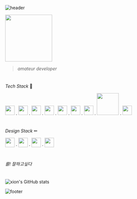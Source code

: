 ![header](https://capsule-render.vercel.app/api?type=waving&height=100&text=xion&fontAlign=95&fontAlignY=25&color=9d10f9&animation=twinkling&fontSize=20&fontColor=ffffff)

<img src="https://github.com/xion2664/icons/blob/main/palmtree_vaporwave.gif" width="150px">

> *amateur developer*

# 

*Tech Stack* 🔧

<img src="https://github.com/xion2664/icons/blob/main/c.png" width="30px">  .  <img src="https://github.com/xion2664/icons/blob/main/c%2B%2B.svg" width="30px">  .  <img src="https://github.com/xion2664/icons/blob/main/java.png" width="30px">  .  <img src="https://github.com/xion2664/icons/blob/main/python.png" width="30px">  .  <img src="https://github.com/xion2664/icons/blob/main/html5.png" width="30px">  .  <img src="https://github.com/xion2664/icons/blob/main/css3.png" width="30px">  .  <img src="https://github.com/xion2664/icons/blob/main/js.png" width="30px">  .  <img src="https://github.com/xion2664/icons/blob/main/mysql.png" width="70px">  .  <img src="https://github.com/xion2664/icons/blob/main/opengl.png" height="30px">

#

*Design Stack* ✏

<img src="https://github.com/xion2664/icons/blob/main/adobe%20photoshop.png" width="30px">  ·  <img src="https://github.com/xion2664/icons/blob/main/adobe%20xd.png" width="30px">  ·  <img src="https://github.com/xion2664/icons/blob/main/adobe%20premiere.png" width="30px">  ·  <img src="https://github.com/xion2664/icons/blob/main/adobe%20illustrator.png" width="30px">

#

*를! 잘하고싶다*

#

![xion's GitHub stats](https://github-readme-stats.vercel.app/api?username=xion2664&theme=midnight-purple&show_icons=true)

![footer](https://capsule-render.vercel.app/api?type=waving&height=100&fontAlign=70&fontAlignY=30&color=ff11ad&section=footer)
